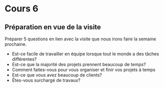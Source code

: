 # Cours 6
## Préparation en vue de la visite
Préparer 5 questions en lien avec la visite que nous irons faire la semaine prochaine.
<ul>
  <li>Est-ce facile de travailler en équipe lorsque tout le monde a des tâches différentes?</li>
  <li>Est-ce que la majorité des projets prennent beaucoup de temps?</li>
  <li>Comment faites-vous pour vous organiser et finir vos projets à temps</li>
  <li>Est-ce que vous avez beaucoup de clients?</li>
  <li>Êtes-vous surchargé de travaux?</li>
  </ul>
